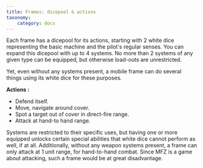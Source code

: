 ```yaml
---
title: Frames: dicepool & actions
taxonomy:
    category: docs
---
```

Each frame has a dicepool for its actions,
starting with 2 white dice representing
the basic machine and the pilot's regular
senses. You can expand this dicepool with
up to 4 systems. No more than 2 systems
of any given type can be equipped, but
otherwise load-outs are unrestricted.

Yet, even without any systems present, a
mobile frame can do several things using
its white dice for these purposes.

**Actions :**
* Defend itself.
* Move, navigate around cover.
* Spot a target out of cover in direct-fire range.
* Attack at hand-to hand range.

Systems are restricted to their specific
uses, but having one or more equipped
unlocks certain special abilities that
white dice cannot perform as well, if at
all. Additionally, without any weapon systems
present, a frame can only attack at
1 unit range, for hand-to-hand combat.
Since MFZ is a game about attacking,
such a frame would be at great disadvantage.
